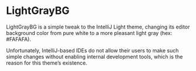 # LightGrayBG
LightGrayBG is a simple tweak to the IntelliJ Light theme, changing its editor background color from pure white to a more pleasant light gray (hex: #FAFAFA).

Unfortunately, IntelliJ-based IDEs do not allow their users to make such simple changes without enabling internal development tools, which is the reason for this theme’s existence.